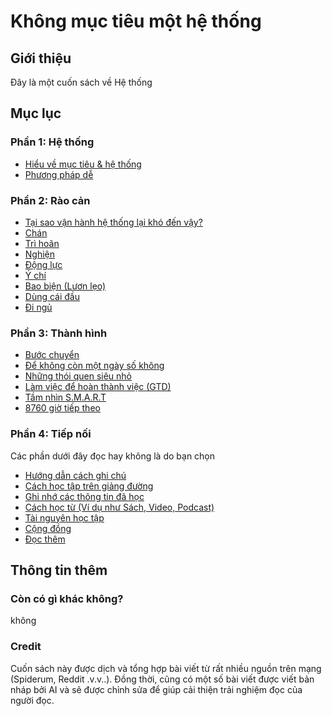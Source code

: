 # Không mục tiêu một hệ thống

## Giới thiệu
Đây là một cuốn sách về Hệ thống

## Mục lục

### Phần 1: Hệ thống

- [Hiểu về mục tiêu & hệ thống](src/he-thong-muc-tieu.md)
- [Phương pháp dễ](src/phuong-phap-de.md)

### Phần 2: Rào cản

- [Tại sao vận hành hệ thống lại khó đến vậy?](src/tai-sao-kho.md)
- [Chán](src/chan.md)
- [Trì hoãn](src/tri-hoan.md)
- [Nghiện](src/nghien.md)
- [Động lực](src/dong-luc.md)
- [Ý chí](src/y-chi.md)
- [Bao biện (Lươn lẹo)](src/bao-bien.md)
- [Dùng cái đầu](src/dung-cai-dau.md)
- [Đi ngủ](src/di-ngu.md)

### Phần 3: Thành hình

- [Bước chuyển](src/buoc-chuyen.md)
- [Để không còn một ngày số không](src/non-zero-day.md)
- [Những thói quen siêu nhỏ](src/thoi-quen-nho.md)
- [Làm việc để hoàn thành việc (GTD)](src/hoan-thanh-viec.md)
- [Tầm nhìn S.M.A.R.T](src/muc-tieu-smart.md)
- [8760 giờ tiếp theo](src/8760-gio.md)

### Phần 4: Tiếp nối
Các phần dưới đây đọc hay không là do bạn chọn

- [Hướng dẫn cách ghi chú](src/ghi-chu.md)
- [Cách học tập trên giảng đường](src/hoc-tren-giang-duong.md)
- [Ghi nhớ các thông tin đã học](src/ghi-nho.md)
- [Cách học từ (Ví dụ như Sách, Video, Podcast)](src/cach-hoc-tu.md)
- [Tài nguyên học tập](src/tai-nguyen.md)
- [Cộng đồng](src/cong-dong.md)
- [Đọc thêm](src/doc-them.md)

## Thông tin thêm

### Còn có gì khác không?
không

### Credit
Cuốn sách này được dịch và tổng hợp bài viết từ rất nhiều nguồn trên mạng (Spiderum, Reddit .v.v..). Đồng thời, cũng có một số bài viết được viết bản nháp bởi AI và sẽ được chỉnh sửa để giúp cải thiện trải nghiệm đọc của người đọc.